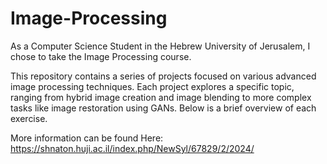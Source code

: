 # Image-Processing

As a Computer Science Student in the Hebrew University of Jerusalem, I chose to take the Image Processing course.

This repository contains a series of projects focused on various advanced image processing techniques. Each project explores a specific topic, ranging from hybrid image creation and image blending to more complex tasks like image restoration using GANs. Below is a brief overview of each exercise.

More information can be found Here: https://shnaton.huji.ac.il/index.php/NewSyl/67829/2/2024/
